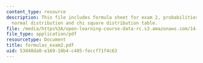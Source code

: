 ```yaml
---
content_type: resource
description: This file includes formula sheet for exam 2, probabilities for the standard
  normal distribution and chi square distribution table.
file: /media/https%3A/open-learning-course-data-rc.s3.amazonaws.com/14-30-introduction-to-statistical-method-in-economics-spring-2006/53848da0e16918b4c485feccf71f4c63_formulas_exam2.pdf
file_type: application/pdf
resourcetype: Document
title: formulas_exam2.pdf
uid: 53848da0-e169-18b4-c485-feccf71f4c63
---
```

